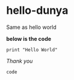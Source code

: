 # hello-dunya
Same as hello world

**below is the code**
```
print "Hello World"
```
*Thank you*

`code`
